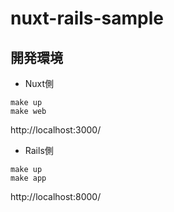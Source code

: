 # nuxt-rails-sample

## 開発環境
- Nuxt側
```
make up
make web
```
http://localhost:3000/

- Rails側
```
make up
make app
```
http://localhost:8000/